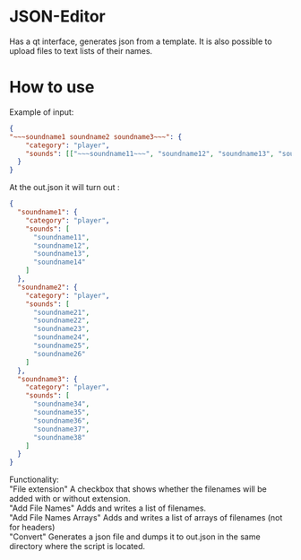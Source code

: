 # JSON-Editor
Has a qt interface, generates json from a template. It is also possible to upload files to text lists of their names.  
  
# How to use
Example of input:  
```json
{
"~~~soundname1 soundname2 soundname3~~~": {
    "category": "player",
    "sounds": [["~~~soundname11~~~", "soundname12", "soundname13", "soundname14"], ["soundname21", "soundname22", "soundname23", "soundname24", "soundname25", "soundname26"],  ["soundname34", "soundname35", "soundname36", "soundname37", "soundname38"]]
  }
}
```
  
At the out.json it will turn out :  
```json
{
  "soundname1": {
    "category": "player",
    "sounds": [
      "soundname11",
      "soundname12",
      "soundname13",
      "soundname14"
    ]
  },
  "soundname2": {
    "category": "player",
    "sounds": [
      "soundname21",
      "soundname22",
      "soundname23",
      "soundname24",
      "soundname25",
      "soundname26"
    ]
  },
  "soundname3": {
    "category": "player",
    "sounds": [
      "soundname34",
      "soundname35",
      "soundname36",
      "soundname37",
      "soundname38"
    ]
  }
}
```
Functionality:  
"File extension" A checkbox that shows whether the filenames will be added with or without extension.  
"Add File Names" Adds and writes a list of filenames.  
"Add File Names Arrays" Adds and writes a list of arrays of filenames (not for headers)  
"Convert" Generates a json file and dumps it to out.json in the same directory where the script is located. 
  
